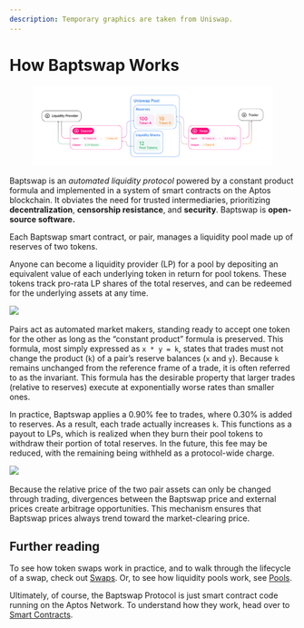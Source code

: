 ```yaml
---
description: Temporary graphics are taken from Uniswap.
---
```


# How Baptswap Works

<figure><img src="../../.gitbook/assets/image (26).png" alt=""><figcaption></figcaption></figure>

Baptswap is an _automated liquidity protocol_ powered by a constant product formula and implemented in a system of smart contracts on the Aptos blockchain. It obviates the need for trusted intermediaries, prioritizing **decentralization**, **censorship resistance**, and **security**. Baptswap is **open-source software.**

Each Baptswap smart contract, or pair, manages a liquidity pool made up of reserves of two tokens.

Anyone can become a liquidity provider (LP) for a pool by depositing an equivalent value of each underlying token in return for pool tokens. These tokens track pro-rata LP shares of the total reserves, and can be redeemed for the underlying assets at any time.

![](https://docs.uniswap.org/assets/images/lp-c0b1b03ef921f1325971fa8ab6e9a4f1.jpg)

Pairs act as automated market makers, standing ready to accept one token for the other as long as the “constant product” formula is preserved. This formula, most simply expressed as `x * y = k`, states that trades must not change the product (`k`) of a pair’s reserve balances (`x` and `y`). Because `k` remains unchanged from the reference frame of a trade, it is often referred to as the invariant. This formula has the desirable property that larger trades (relative to reserves) execute at exponentially worse rates than smaller ones.

In practice, Baptswap applies a 0.90% fee to trades, where 0.30% is added to reserves. As a result, each trade actually increases `k`. This functions as a payout to LPs, which is realized when they burn their pool tokens to withdraw their portion of total reserves. In the future, this fee may be reduced, with the remaining being withheld as a protocol-wide charge.

![](https://docs.uniswap.org/assets/images/trade-b19a05be2c43a62708ab498766dc6d13.jpg)

Because the relative price of the two pair assets can only be changed through trading, divergences between the Baptswap price and external prices create arbitrage opportunities. This mechanism ensures that Baptswap prices always trend toward the market-clearing price.

## Further reading

To see how token swaps work in practice, and to walk through the lifecycle of a swap, check out [Swaps](../core-concepts/swaps.md). Or, to see how liquidity pools work, see [Pools](../core-concepts/pools.md).

Ultimately, of course, the Baptswap Protocol is just smart contract code running on the Aptos Network. To understand how they work, head over to [Smart Contracts](../technical-reference/smart-contracts/).
